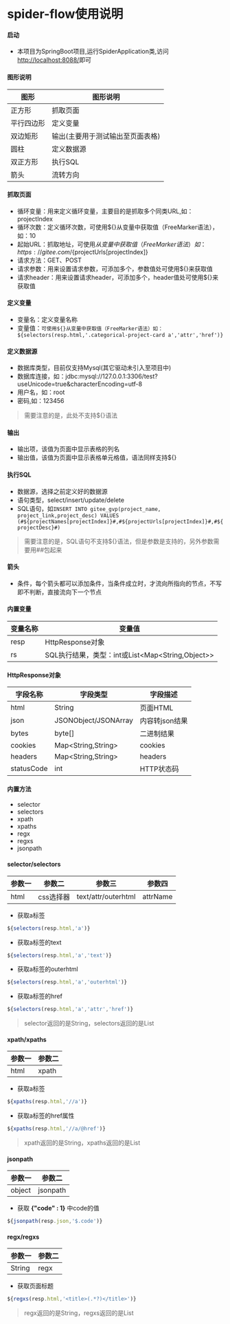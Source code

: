 # spider-flow使用说明

#### 启动
- 本项目为SpringBoot项目,运行SpiderApplication类,访问[http://localhost:8088/](http://localhost:8088/)即可

#### 图形说明
| 图形   | 图形说明   |
| ----- | --- |
| 正方形   | 抓取页面   |
| 平行四边形   | 定义变量   |
| 双边矩形   | 输出(主要用于测试输出至页面表格)   |
| 圆柱   | 定义数据源   |
| 双正方形   | 执行SQL   |
| 箭头   | 流转方向   |

#### 抓取页面
- 循环变量：用来定义循环变量，主要目的是抓取多个同类URL,如：projectIndex
- 循环次数：定义循环次数，可使用${}从变量中获取值（FreeMarker语法），如：10
- 起始URL：抓取地址，可使用${}从变量中获取值（FreeMarker语法）如：https://gitee.com/${projectUrls[projectIndex]}
- 请求方法：GET、POST
- 请求参数：用来设置请求参数，可添加多个，参数值处可使用${}来获取值
- 请求header：用来设置请求header，可添加多个，header值处可使用${}来获取值

#### 定义变量
- 变量名：定义变量名称
- 变量值：```可使用${}从变量中获取值（FreeMarker语法）如：${selectors(resp.html,'.categorical-project-card a','attr','href')}```

#### 定义数据源
- 数据库类型，目前仅支持Mysql(其它驱动未引入至项目中)
- 数据库连接，如：jdbc:mysql://127.0.0.1:3306/test?useUnicode=true&characterEncoding=utf-8
- 用户名，如：root
- 密码,如：123456
> 需要注意的是，此处不支持${}语法

#### 输出
- 输出项，该值为页面中显示表格的列名
- 输出值，该值为页面中显示表格单元格值，语法同样支持${}

#### 执行SQL
- 数据源，选择之前定义好的数据源
- 语句类型，select/insert/update/delete
- SQL语句，如```INSERT INTO gitee_gvp(project_name, project_link,project_desc) VALUES (#${projectNames[projectIndex]}#,#${projectUrls[projectIndex]}#,#${projectDesc}#)```
> 需要注意的是，SQL语句不支持${}语法，但是参数是支持的，另外参数需要用##包起来

#### 箭头
- 条件，每个箭头都可以添加条件，当条件成立时，才流向所指向的节点，不写即不判断，直接流向下一个节点

#### 内置变量
| 变量名称 | 变量值 |
| -------- | ------ |
|  resp    | HttpResponse对象|
|  rs      | SQL执行结果，类型：int或List<Map<String,Object>>   | 

#### HttpResponse对象
| 字段名称 | 字段类型 | 字段描述 |
| -------- | -------- | -------- |
|  html    |  String  | 页面HTML |
|  json    |  JSONObject/JSONArray | 内容转json结果         |
|  bytes   |  byte[] | 二进制结果  |
|  cookies | Map<String,String>  |  cookies   |
|  headers | Map<String,String>  |  headers   |
|  statusCode | int  |  HTTP状态码 |

#### 内置方法
- selector
- selectors
- xpath
- xpaths
- regx
- regxs
- jsonpath

#### selector/selectors
| 参数一 | 参数二 | 参数三 | 参数四 |
| ------ | ------ | ------ | ------ |
|  html  |  css选择器 | text/attr/outerhtml  |  attrName |
- 获取a标签
```javascript
${selectors(resp.html,'a')}
```
- 获取a标签的text
```javascript
${selectors(resp.html,'a','text')}
```
- 获取a标签的outerhtml
```javascript
${selectors(resp.html,'a','outerhtml')}
```
- 获取a标签的href
```javascript
${selectors(resp.html,'a','attr','href')}
```

> selector返回的是String，selectors返回的是List<String>

#### xpath/xpaths

| 参数一 | 参数二 |
| ------ | ------ |
| html   | xpath  |

- 获取a标签
```javascript
${xpaths(resp.html,'//a')}
```
- 获取a标签的href属性
```javascript
${xpaths(resp.html,'//a/@href')}
```

> xpath返回的是String，xpaths返回的是List<String>

#### jsonpath

| 参数一 | 参数二 |
| ------ | ------ |
| object | jsonpath |

- 获取 **{"code" : 1}** 中code的值
```javascript
${jsonpath(resp.json,'$.code')}
```

#### regx/regxs

| 参数一 | 参数二 |
| ------ | ------ |
| String   | regx  |

- 获取页面标题
```javascript
${regxs(resp.html,'<title>(.*?)</title>')}
```
> regx返回的是String，regxs返回的是List<String>
